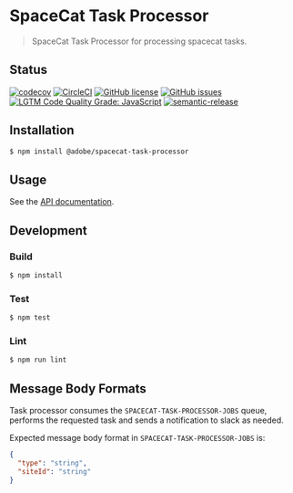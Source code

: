 # SpaceCat Task Processor

> SpaceCat Task Processor for processing spacecat tasks.

## Status
[![codecov](https://img.shields.io/codecov/c/github/adobe-rnd/spacecat-task-processor.svg)](https://codecov.io/gh/adobe-rnd/spacecat-task-processor)
[![CircleCI](https://img.shields.io/circleci/project/github/adobe-rnd/spacecat-audit-worker.svg)](https://circleci.com/gh/adobe-rnd/spacecat-task-processor)
[![GitHub license](https://img.shields.io/github/license/adobe-rnd/spacecat-task-processor.svg)](https://github.com/adobe-rnd/spacecat-task-processor/blob/master/LICENSE.txt)
[![GitHub issues](https://img.shields.io/github/issues/adobe-rnd/spacecat-task-processor.svg)](https://github.com/adobe-rnd/spacecat-task-processor/issues)
[![LGTM Code Quality Grade: JavaScript](https://img.shields.io/lgtm/grade/javascript/g/adobe-rnd/spacecat-task-processor.svg?logo=lgtm&logoWidth=18)](https://lgtm.com/projects/g/adobe-rnd/spacecat-task-processor)
[![semantic-release](https://img.shields.io/badge/%20%20%F0%9F%93%A6%F0%9F%9A%80-semantic--release-e10079.svg)](https://github.com/semantic-release/semantic-release)

## Installation

```bash
$ npm install @adobe/spacecat-task-processor
```

## Usage

See the [API documentation](docs/API.md).

## Development

### Build

```bash
$ npm install
```

### Test

```bash
$ npm test
```

### Lint

```bash
$ npm run lint
```

## Message Body Formats

Task processor consumes the `SPACECAT-TASK-PROCESSOR-JOBS` queue, performs the requested task and sends a notification to slack as needed.

Expected message body format in `SPACECAT-TASK-PROCESSOR-JOBS` is:

```json
{
  "type": "string",
  "siteId": "string"
}
```
